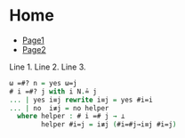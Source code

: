 # Home

* [Page1](Page1.md)
* [Page2](Page2.md)

Line 1.
Line 2.
Line 3.

```agda
ω =#? n = yes ω=j
# i =#? j with i N.≟ j
... | yes i≡j rewrite i≡j = yes #i=i
... | no  i≢j = no helper
  where helper : # i =# j → ⊥
        helper #i=j = i≢j (#i=#j→i≡j #i=j)
```

